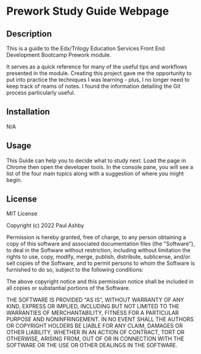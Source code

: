 # Prework Study Guide Webpage

## Description

This is a guide to the Edx/Trilogy Education Services Front End Development Bootcamp Prework module.

It serves as a quick reference for many of the useful tips and workflows presented in the module.
Creating this project gave me the opportunity to put into practice the techniques I was learning - plus, I no longer need to keep track of reams of notes.
I found the information detailing the Git process particularly useful.

## Installation
N/A

## Usage
This Guide can help you to decide what to study next. Load the page in Chrome then open the developer tools. In the console pane, you will see a list of the four main topics along with a suggestion of where you might begin.

## License
MIT License

Copyright (c) 2022 Paul Ashby

Permission is hereby granted, free of charge, to any person obtaining a copy
of this software and associated documentation files (the "Software"), to deal
in the Software without restriction, including without limitation the rights
to use, copy, modify, merge, publish, distribute, sublicense, and/or sell
copies of the Software, and to permit persons to whom the Software is
furnished to do so, subject to the following conditions:

The above copyright notice and this permission notice shall be included in all
copies or substantial portions of the Software.

THE SOFTWARE IS PROVIDED "AS IS", WITHOUT WARRANTY OF ANY KIND, EXPRESS OR
IMPLIED, INCLUDING BUT NOT LIMITED TO THE WARRANTIES OF MERCHANTABILITY,
FITNESS FOR A PARTICULAR PURPOSE AND NONINFRINGEMENT. IN NO EVENT SHALL THE
AUTHORS OR COPYRIGHT HOLDERS BE LIABLE FOR ANY CLAIM, DAMAGES OR OTHER
LIABILITY, WHETHER IN AN ACTION OF CONTRACT, TORT OR OTHERWISE, ARISING FROM,
OUT OF OR IN CONNECTION WITH THE SOFTWARE OR THE USE OR OTHER DEALINGS IN THE
SOFTWARE.
